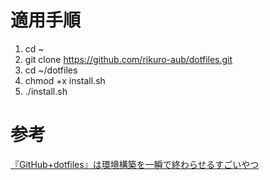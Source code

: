 # 適用手順
1. cd ~
2. git clone https://github.com/rikuro-aub/dotfiles.git
3. cd ~/dotfiles
4. chmod +x install.sh
5. ./install.sh

# 参考
[『GitHub+dotfiles』は環境構築を一瞬で終わらせるすごいやつ](http://vdeep.net/github-dotfiles)
